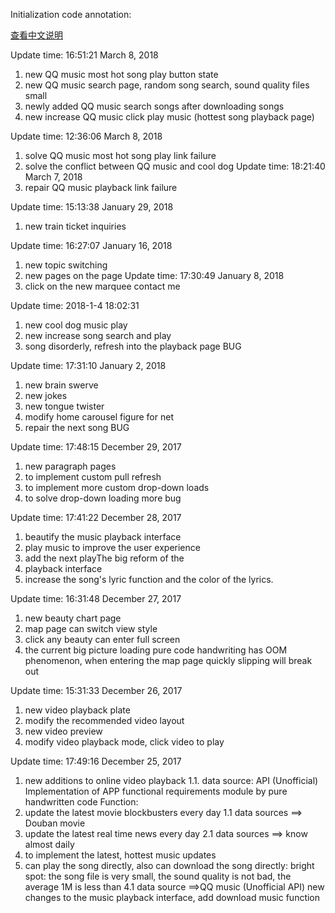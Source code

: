 
Initialization code annotation:

[查看中文说明](https://github.com/yhsh/QingFeiYang/edit/master/README.md) 

Update time: 16:51:21 March 8, 2018
1. new QQ music most hot song play button state
2. new QQ music search page, random song search, sound quality files small
3. newly added QQ music search songs after downloading songs
4. new increase QQ music click play music (hottest song playback page)


Update time: 12:36:06 March 8, 2018
1. solve QQ music most hot song play link failure
2. solve the conflict between QQ music and cool dog
Update time: 18:21:40 March 7, 2018
1. repair QQ music playback link failure


Update time: 15:13:38 January 29, 2018
1. new train ticket inquiries


Update time: 16:27:07 January 16, 2018
1. new topic switching
2. new pages on the page
Update time: 17:30:49 January 8, 2018
1. click on the new marquee contact me


Update time: 2018-1-4 18:02:31
1. new cool dog music play
2. new increase song search and play
3. song disorderly, refresh into the playback page BUG


Update time: 17:31:10 January 2, 2018
1. new brain swerve
2. new jokes
3. new tongue twister
4. modify home carousel figure for net
5. repair the next song BUG


Update time: 17:48:15 December 29, 2017
1. new paragraph pages
2. to implement custom pull refresh
3. to implement more custom drop-down loads
4. to solve drop-down loading more bug


Update time: 17:41:22 December 28, 2017
1. beautify the music playback interface
2. play music to improve the user experience
3. add the next playThe big reform of the 
4. playback interface
5. increase the song's lyric function and the color of the lyrics.


Update time: 16:31:48 December 27, 2017
1. new beauty chart page
2. map page can switch view style
3. click any beauty can enter full screen
4. the current big picture loading pure code handwriting has OOM phenomenon, when entering the map page quickly slipping will break out


Update time: 15:31:33 December 26, 2017
1. new video playback plate
2. modify the recommended video layout
3. new video preview
4. modify video playback mode, click video to play


Update time: 17:49:16 December 25, 2017
1. new additions to online video playback
1.1. data source: API (Unofficial)
Implementation of APP functional requirements module by pure handwritten code
Function:
1. update the latest movie blockbusters every day
1.1 data sources ==> Douban movie
2. update the latest real time news every day
2.1 data sources ==> know almost daily
3. to implement the latest, hottest music updates
4. can play the song directly, also can download the song directly: bright spot: the song file is very small, the sound quality is not bad, the average 1M is less than
4.1 data source ==>QQ music (Unofficial API) new changes to the music playback interface, add download music function
